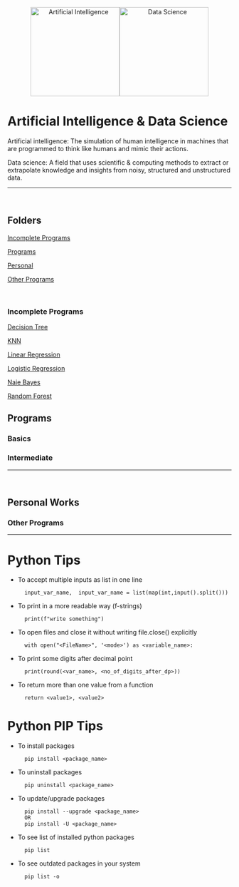 <div align="center">

[<img src="https://img.icons8.com/cotton/256/000000/brain-3.png" title = "Artificial Intelligence" height='200'>](https://www.google.com/search?q=artificial+intelligence&rlz=1C1CHBF_enIN998IN998&oq=Artificial+Intelligence&aqs=chrome.0.35i39l2j69i59j0i67j69i60l2j69i65j69i60.360j0j7&sourceid=chrome&ie=UTF-8)[<img src="https://img.icons8.com/fluency/256/000000/mind-map.png" title = "Data Science" height='200'>](https://www.google.com/search?q=data+science&rlz=1C1CHBF_enIN998IN998&oq=Data+science&aqs=chrome.0.35i39j69i59j0i131i433i512j0i512l2j69i60l3.488j0j7&sourceid=chrome&ie=UTF-8)

</div>

# Artificial Intelligence & Data Science

Artificial intelligence: The simulation of human intelligence in machines that are programmed to think like humans and mimic their actions.

Data science: A field that uses scientific & computing methods to extract or extrapolate knowledge and insights from noisy, structured and unstructured data.

---

<!-- ======================================================================================================= -->

<!--

<p align="center"> <h3> Click drop down for direct links to programs. </h3> </p> 

-->

<br>

## Folders

[Incomplete Programs](https://github.com/004Ajay/Artificial-Intelligence-Data-Science/tree/main/Incomplete)

[Programs](https://github.com/004Ajay/Artificial-Intelligence-Data-Science/tree/main/Programs)

[Personal](https://github.com/004Ajay/Artificial-Intelligence-Data-Science/tree/main/Personal)

[Other Programs](https://github.com/004Ajay/Artificial-Intelligence-Data-Science/tree/main/OTHER%20PROGRAMS)

<br>

### Incomplete Programs

[Decision Tree](https://github.com/004Ajay/Artificial-Intelligence-Data-Science/blob/main/Incomplete/DecisionTree.py)

[KNN](https://github.com/004Ajay/Artificial-Intelligence-Data-Science/blob/main/Incomplete/KNN.py)

[Linear Regression](https://github.com/004Ajay/Artificial-Intelligence-Data-Science/blob/main/Incomplete/LinearRegression.py)

[Logistic Regression](https://github.com/004Ajay/Artificial-Intelligence-Data-Science/blob/main/Incomplete/LogisticRegression.py)

[Naie Bayes](https://github.com/004Ajay/Artificial-Intelligence-Data-Science/blob/main/Incomplete/NaiveBayes.py)

[Random Forest](https://github.com/004Ajay/Artificial-Intelligence-Data-Science/blob/main/Incomplete/RandomForest.py)


## Programs

### Basics

### Intermediate

---

<!-- ======================================================================================================= -->

<br>

## Personal Works

### Other Programs

---

<!-- ======================================================================================================= -->


# Python Tips

* To accept multiple inputs as list in one line

        input_var_name,  input_var_name = list(map(int,input().split()))

* To print in a more readable way (f-strings)

        print(f"write something")

* To open files and close it without writing file.close() explicitly

        with open("<FileName>", '<mode>') as <variable_name>:

* To print some digits after decimal point

        print(round(<var_name>, <no_of_digits_after_dp>))

* To return more than one value from a function

        return <value1>, <value2>



# Python PIP Tips

* To install packages

        pip install <package_name>

* To uninstall packages

        pip uninstall <package_name>

* To update/upgrade packages

        pip install --upgrade <package_name> 
        OR
        pip install -U <package_name>

* To see list of installed python packages

        pip list

* To see outdated packages in your system

        pip list -o